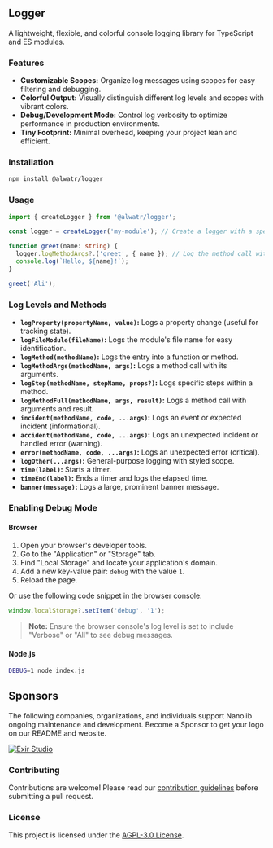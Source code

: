 ## Logger

A lightweight, flexible, and colorful console logging library for TypeScript and ES modules.

### Features

* **Customizable Scopes:** Organize log messages using scopes for easy filtering and debugging.
* **Colorful Output:** Visually distinguish different log levels and scopes with vibrant colors.
* **Debug/Development Mode:** Control log verbosity to optimize performance in production environments.
* **Tiny Footprint:** Minimal overhead, keeping your project lean and efficient.

### Installation

```bash
npm install @alwatr/logger
```

### Usage

```typescript
import { createLogger } from '@alwatr/logger';

const logger = createLogger('my-module'); // Create a logger with a specific scope

function greet(name: string) {
  logger.logMethodArgs?.('greet', { name }); // Log the method call with its arguments
  console.log(`Hello, ${name}!`); 
}

greet('Ali'); 
```

### Log Levels and Methods

* **`logProperty(propertyName, value)`:** Logs a property change (useful for tracking state).
* **`logFileModule(fileName)`:** Logs the module's file name for easy identification.
* **`logMethod(methodName)`:** Logs the entry into a function or method.
* **`logMethodArgs(methodName, args)`:** Logs a method call with its arguments.
* **`logStep(methodName, stepName, props?)`:** Logs specific steps within a method.
* **`logMethodFull(methodName, args, result)`:** Logs a method call with arguments and result.
* **`incident(methodName, code, ...args)`:** Logs an event or expected incident (informational).
* **`accident(methodName, code, ...args)`:** Logs an unexpected incident or handled error (warning).
* **`error(methodName, code, ...args)`:** Logs an unexpected error (critical).
* **`logOther(...args)`:** General-purpose logging with styled scope.
* **`time(label)`:** Starts a timer.
* **`timeEnd(label)`:** Ends a timer and logs the elapsed time.
* **`banner(message)`:** Logs a large, prominent banner message.

### Enabling Debug Mode

#### Browser

1. Open your browser's developer tools.
2. Go to the "Application" or "Storage" tab.
3. Find "Local Storage" and locate your application's domain.
4. Add a new key-value pair: `debug` with the value `1`.
5. Reload the page.

Or use the following code snippet in the browser console:

```javascript
window.localStorage?.setItem('debug', '1');
```

> **Note:** Ensure the browser console's log level is set to include "Verbose" or "All" to see debug messages.

#### Node.js

```bash
DEBUG=1 node index.js
```

## Sponsors

The following companies, organizations, and individuals support Nanolib ongoing maintenance and development. Become a Sponsor to get your logo on our README and website.

[![Exir Studio](https://avatars.githubusercontent.com/u/181194967?s=200&v=4)](https://exirstudio.com)

### Contributing

Contributions are welcome! Please read our [contribution guidelines](https://github.com/Alwatr/.github/blob/next/CONTRIBUTING.md) before submitting a pull request.

### License

This project is licensed under the [AGPL-3.0 License](LICENSE).
